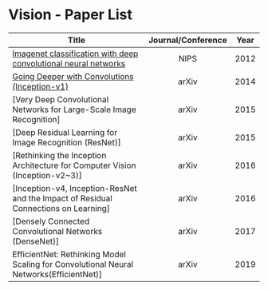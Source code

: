 # Vision - Paper List

|Title|Journal/Conference|Year|
|---|:---:|---|
|[Imagenet classification with deep convolutional neural networks](https://github.com/CKtrace/Research-Paper-Review/tree/main/Vision/Alexnet)|NIPS|2012|
|[Going Deeper with Convolutions (Inception-v1)](https://github.com/CKtrace/Research-Paper-Review/tree/main/Vision/GoogLeNet)|arXiv|2014|
|[Very Deep Convolutional Networks for Large-Scale Image Recognition]|arXiv|2015|
|[Deep Residual Learning for Image Recognition (ResNet)]|arXiv|2015|
|[Rethinking the Inception Architecture for Computer Vision (Inception-v2~3)]|arXiv|2016|
|[Inception-v4, Inception-ResNet and the Impact of Residual Connections on Learning]|arXiv|2016|
|[Densely Connected Convolutional Networks (DenseNet)]|arXiv|2017|
|EfficientNet: Rethinking Model Scaling for Convolutional Neural Networks(EfficientNet)]|arXiv|2019|

